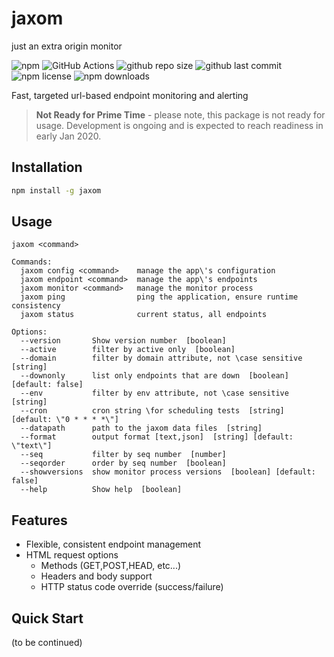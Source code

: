 # jaxom

just an extra origin monitor 

![npm](https://img.shields.io/npm/v/jaxom)
![GitHub Actions](https://img.shields.io/endpoint.svg?url=https%3A%2F%2Factions-badge.atrox.dev%2Fatrox%2Fsync-dotenv%2Fbadge&label=build&logo=none)
![github repo size](https://img.shields.io/github/repo-size/cloningerbutch/jaxom)
![github last commit](https://img.shields.io/github/last-commit/cloningerbutch/jaxom)
![npm license](https://img.shields.io/npm/l/jaxom)
![npm downloads](https://img.shields.io/npm/dw/jaxom)

Fast, targeted url-based endpoint monitoring and alerting

> **Not Ready for Prime Time** - please note, this package is not ready for usage.  Development is ongoing and is expected to reach readiness in early Jan 2020.

## Installation 

```bash
npm install -g jaxom
```

## Usage

```
jaxom <command>

Commands:
  jaxom config <command>    manage the app\'s configuration
  jaxom endpoint <command>  manage the app\'s endpoints
  jaxom monitor <command>   manage the monitor process
  jaxom ping                ping the application, ensure runtime consistency
  jaxom status              current status, all endpoints

Options:
  --version       Show version number  [boolean]
  --active        filter by active only  [boolean]
  --domain        filter by domain attribute, not \case sensitive  [string]
  --downonly      list only endpoints that are down  [boolean] [default: false]
  --env           filter by env attribute, not \case sensitive  [string]
  --cron          cron string \for scheduling tests  [string] [default: \"0 * * * *\"]
  --datapath      path to the jaxom data files  [string]
  --format        output format [text,json]  [string] [default: \"text\"]
  --seq           filter by seq number  [number]
  --seqorder      order by seq number  [boolean]
  --showversions  show monitor process versions  [boolean] [default: false]
  --help          Show help  [boolean]

```

## Features

* Flexible, consistent endpoint management
* HTML request options
    * Methods (GET,POST,HEAD, etc...)
    * Headers and body support
    * HTTP status code override (success/failure)

## Quick Start

(to be continued)
